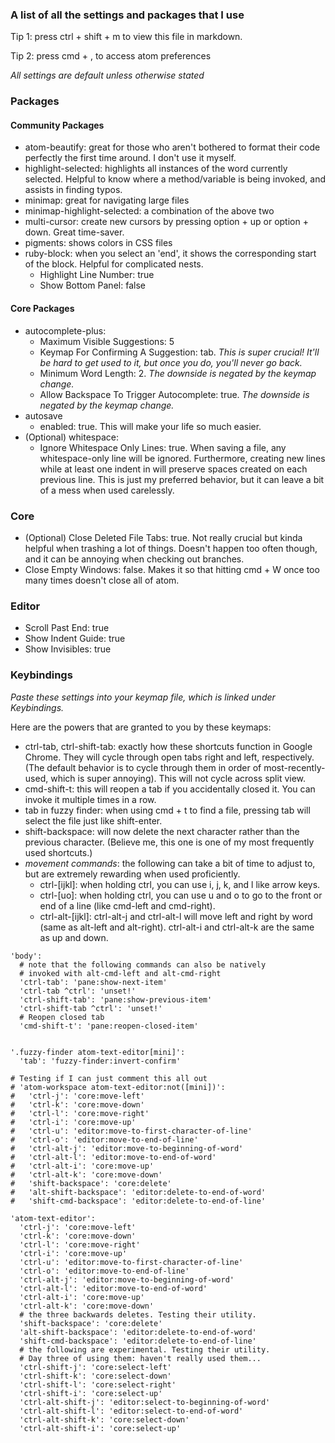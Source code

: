 ### A list of all the settings and packages that I use

Tip 1: press ctrl + shift + m to view this file in markdown.

Tip 2: press cmd + , to access atom preferences

*All settings are default unless otherwise stated*
  
### Packages
#### Community Packages
* atom-beautify: great for those who aren't bothered to format their code perfectly the first time around. I don't use it myself.
* highlight-selected: highlights all instances of the word currently selected. Helpful to know where a method/variable is being invoked, and assists in finding typos.
* minimap: great for navigating large files
* minimap-highlight-selected: a combination of the above two
* multi-cursor: create new cursors by pressing option + up or option + down. Great time-saver.
* pigments: shows colors in CSS files
* ruby-block: when you select an 'end', it shows the corresponding start of the block. Helpful for complicated nests.
  * Highlight Line Number: true
  * Show Bottom Panel: false

#### Core Packages
* autocomplete-plus:
  * Maximum Visible Suggestions: 5
  * Keymap For Confirming A Suggestion: tab.  *This is super crucial! It'll be hard to get used to it, but once you do, you'll never go back.*
  * Minimum Word Length: 2.  *The downside is negated by the keymap change.*
  * Allow Backspace To Trigger Autocomplete: true.  *The downside is negated by the keymap change.*
* autosave
  * enabled: true. This will make your life so much easier.
* (Optional) whitespace:
  * Ignore Whitespace Only Lines: true. When saving a file, any whitespace-only line will be ignored. Furthermore, creating new lines while at least one indent in will preserve spaces created on each previous line. This is just my preferred behavior, but it can leave a bit of a mess when used carelessly.

### Core
* (Optional) Close Deleted File Tabs: true. Not really crucial but kinda helpful when trashing a lot of things. Doesn't happen too often though, and it can be annoying when checking out branches.
* Close Empty Windows: false. Makes it so that hitting cmd + W once too many times doesn't close all of atom.

### Editor
* Scroll Past End: true
* Show Indent Guide: true
* Show Invisibles: true

### Keybindings
*Paste these settings into your keymap file, which is linked under Keybindings.*

Here are the powers that are granted to you by these keymaps:
* ctrl-tab, ctrl-shift-tab: exactly how these shortcuts function in Google Chrome. They will cycle through open tabs right and left, respectively. (The default behavior is to cycle through them in order of most-recently-used, which is super annoying). This will not cycle across split view.
* cmd-shift-t: this will reopen a tab if you accidentally closed it. You can invoke it multiple times in a row.
* tab in fuzzy finder: when using cmd + t to find a file, pressing tab will select the file just like shift-enter.
* shift-backspace: will now delete the next character rather than the previous character. (Believe me, this one is one of my most frequently used shortcuts.)
* *movement commands*: the following can take a bit of time to adjust to, but are extremely rewarding when used proficiently.
  * ctrl-[ijkl]: when holding ctrl, you can use i, j, k, and l like arrow keys.
  * ctrl-[uo]: when holding ctrl, you can use u and o to go to the front or end of a line (like cmd-left and cmd-right).
  * ctrl-alt-[ijkl]: ctrl-alt-j and ctrl-alt-l will move left and right by word (same as alt-left and alt-right). ctrl-alt-i and ctrl-alt-k are the same as up and down.

```
'body':
  # note that the following commands can also be natively
  # invoked with alt-cmd-left and alt-cmd-right
  'ctrl-tab': 'pane:show-next-item'
  'ctrl-tab ^ctrl': 'unset!'
  'ctrl-shift-tab': 'pane:show-previous-item'
  'ctrl-shift-tab ^ctrl': 'unset!'
  # Reopen closed tab
  'cmd-shift-t': 'pane:reopen-closed-item'


'.fuzzy-finder atom-text-editor[mini]':
  'tab': 'fuzzy-finder:invert-confirm'

# Testing if I can just comment this all out
# 'atom-workspace atom-text-editor:not([mini])':
#   'ctrl-j': 'core:move-left'
#   'ctrl-k': 'core:move-down'
#   'ctrl-l': 'core:move-right'
#   'ctrl-i': 'core:move-up'
#   'ctrl-u': 'editor:move-to-first-character-of-line'
#   'ctrl-o': 'editor:move-to-end-of-line'
#   'ctrl-alt-j': 'editor:move-to-beginning-of-word'
#   'ctrl-alt-l': 'editor:move-to-end-of-word'
#   'ctrl-alt-i': 'core:move-up'
#   'ctrl-alt-k': 'core:move-down'
#   'shift-backspace': 'core:delete'
#   'alt-shift-backspace': 'editor:delete-to-end-of-word'
#   'shift-cmd-backspace': 'editor:delete-to-end-of-line'
  
'atom-text-editor':
  'ctrl-j': 'core:move-left'
  'ctrl-k': 'core:move-down'
  'ctrl-l': 'core:move-right'
  'ctrl-i': 'core:move-up'
  'ctrl-u': 'editor:move-to-first-character-of-line'
  'ctrl-o': 'editor:move-to-end-of-line'
  'ctrl-alt-j': 'editor:move-to-beginning-of-word'
  'ctrl-alt-l': 'editor:move-to-end-of-word'
  'ctrl-alt-i': 'core:move-up'
  'ctrl-alt-k': 'core:move-down'
  # the three backwards deletes. Testing their utility.
  'shift-backspace': 'core:delete'
  'alt-shift-backspace': 'editor:delete-to-end-of-word'
  'shift-cmd-backspace': 'editor:delete-to-end-of-line'
  # the following are experimental. Testing their utility.
  # Day three of using them: haven't really used them...
  'ctrl-shift-j': 'core:select-left'
  'ctrl-shift-k': 'core:select-down'
  'ctrl-shift-l': 'core:select-right'
  'ctrl-shift-i': 'core:select-up'
  'ctrl-alt-shift-j': 'editor:select-to-beginning-of-word'
  'ctrl-alt-shift-l': 'editor:select-to-end-of-word'
  'ctrl-alt-shift-k': 'core:select-down'
  'ctrl-alt-shift-i': 'core:select-up'

```
